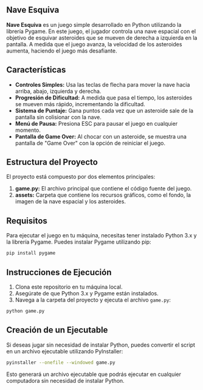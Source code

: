 
## Nave Esquiva

**Nave Esquiva** es un juego simple desarrollado en Python utilizando la librería Pygame. En este juego, el jugador controla una nave espacial con el objetivo de esquivar asteroides que se mueven de derecha a izquierda en la pantalla. A medida que el juego avanza, la velocidad de los asteroides aumenta, haciendo el juego más desafiante.

## Características

- **Controles Simples:** Usa las teclas de flecha para mover la nave hacia arriba, abajo, izquierda y derecha.
- **Progresión de Dificultad:** A medida que pasa el tiempo, los asteroides se mueven más rápido, incrementando la dificultad.
- **Sistema de Puntaje:** Gana puntos cada vez que un asteroide sale de la pantalla sin colisionar con la nave.
- **Menú de Pausa:** Presiona ESC para pausar el juego en cualquier momento.
- **Pantalla de Game Over:** Al chocar con un asteroide, se muestra una pantalla de "Game Over" con la opción de reiniciar el juego.

## Estructura del Proyecto

El proyecto está compuesto por dos elementos principales:

1. **game.py:** El archivo principal que contiene el código fuente del juego.
2. **assets:** Carpeta que contiene los recursos gráficos, como el fondo, la imagen de la nave espacial y los asteroides.

## Requisitos

Para ejecutar el juego en tu máquina, necesitas tener instalado Python 3.x y la librería Pygame. Puedes instalar Pygame utilizando pip:

```bash
pip install pygame
```

## Instrucciones de Ejecución

1. Clona este repositorio en tu máquina local.
2. Asegúrate de que Python 3.x y Pygame están instalados.
3. Navega a la carpeta del proyecto y ejecuta el archivo `game.py`:

```bash
python game.py
```

## Creación de un Ejecutable

Si deseas jugar sin necesidad de instalar Python, puedes convertir el script en un archivo ejecutable utilizando PyInstaller:

```bash
pyinstaller --onefile --windowed game.py
```

Esto generará un archivo ejecutable que podrás ejecutar en cualquier computadora sin necesidad de instalar Python.

